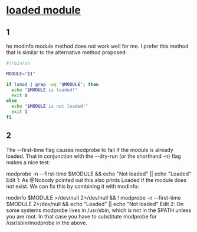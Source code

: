 # **[loaded module](https://stackoverflow.com/questions/9845877/how-to-determine-if-a-specific-module-is-loaded-in-linux-kernel)**

## 1

he modinfo module method does not work well for me. I prefer this method that is similar to the alternative method proposed:

```bash
#!/bin/sh

MODULE="$1"

if lsmod | grep -wq "$MODULE"; then
  echo "$MODULE is loaded!"
  exit 0
else
  echo "$MODULE is not loaded!"
  exit 1
fi
```

## 2

The --first-time flag causes modprobe to fail if the module is already loaded. That in conjunction with the --dry-run (or the shorthand -n) flag makes a nice test:

modprobe -n --first-time $MODULE && echo "Not loaded" || echo "Loaded"
Edit 1: As @Nobody pointed out this also prints Loaded if the module does not exist. We can fix this by combining it with modinfo:

modinfo $MODULE >/dev/null 2>/dev/null &&
! modprobe -n --first-time $MODULE 2>/dev/null &&
echo "Loaded" || echo "Not loaded"
Edit 2: On some systems modprobe lives in /usr/sbin, which is not in the $PATH unless you are root. In that case you have to substitute modprobe for /usr/sbin/modprobe in the above.
